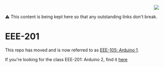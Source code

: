<p align="right">
    <img src="https://cdn.rawgit.com/ConstantinoSchillebeeckx/Techshop-EEE-201/master/TS_logo.png">
</p>

:warning: This content is being kept here so that any outstanding links don't break.

# EEE-201
This repo has moved and is now referred to as [EEE-105: Arduino 1](https://github.com/techshop/EEE-105-Arduino-1).  

If you're looking for the class EEE-201: Arduino 2, find it [here](https://github.com/techshop/EEE-201-Arduino-2)
